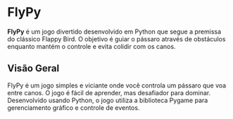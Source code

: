# FlyPy

**FlyPy** é um jogo divertido desenvolvido em Python que segue a premissa do clássico Flappy Bird. O objetivo é guiar o pássaro através de obstáculos enquanto mantém o controle e evita colidir com os canos.

## Visão Geral

FlyPy é um jogo simples e viciante onde você controla um pássaro que voa entre canos. O jogo é fácil de aprender, mas desafiador para dominar. Desenvolvido usando Python, o jogo utiliza a biblioteca Pygame para gerenciamento gráfico e controle de eventos.

